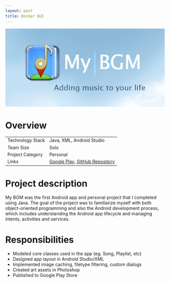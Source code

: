 ```yaml
---
layout: post
title: Docker GUI
---
```

<img src="/images/fulls/mybgm-cover.jpg" class="fit image">

<h1>Overview</h1>
<table>
<tr><td><span class="icon fa-cog"></span> Technology Stack</td>
<td>Java, XML, Android Studio</td></tr>
<tr><td><span class="icon fa-users"></span> Team Size</td>
<td>Solo</td></tr>
<tr><td><span class="icon fa-tags"></span> Project Category</td>
<td>Personal</td></tr>
<tr><td><span class="icon fa-share-alt"></span>  Links</td>
<td><a href = "http://bit.do/mybgm">Google Play</a>, <a href = "https://github.com/pwang347/my-bgm">GitHub Repository</a></td></tr>
</table>

<h1>Project description</h1>
My BGM was the first Android app and personal project that I completed using Java. The goal of the project was to familiarize myself with both object-oriented programming and also the Android development process, which includes understanding the Android app lifecycle and managing intents, activities and services.

<h1>Responsibilities</h1>
<ul>
<li>Modeled core classes used in the app (eg. Song, Playlist, etc)</li>
<li>Designed app layout in Android Studio/XML</li>
<li>Implemented image caching, filetype filtering, custom dialogs</li>
<li>Created art assets in Photoshop</li>
<li>Published to Google Play Store</li>
</ul>

